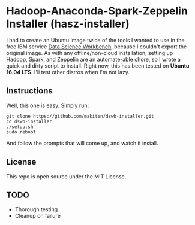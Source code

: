 # Hadoop-Anaconda-Spark-Zeppelin Installer (hasz-installer)
I had to create an Ubuntu image twice of the tools I wanted to use in the free IBM service [Data Science Workbench](https://datascienceworkbench.com/), because I couldn't export the original image.
As with any offline/non-cloud installation, setting up Hadoop, Spark, and Zeppelin are an automate-able chore, so I wrote a quick and dirty script to install. Right now, this has been tested on **Ubuntu 16.04 LTS**. I'll test other distros
when I'm not lazy.

Instructions
------------------------
Well, this one is easy. Simply run:

	git clone https://github.com/makiten/dswb-installer.git
	cd dswb-installer
	./setup.sh
	sudo reboot

And follow the prompts that will come up, and watch it install.


License
-------------------------
This repo is open source under the MIT License.

TODO
-------------------------
* Thorough testing
* Cleanup on failure
